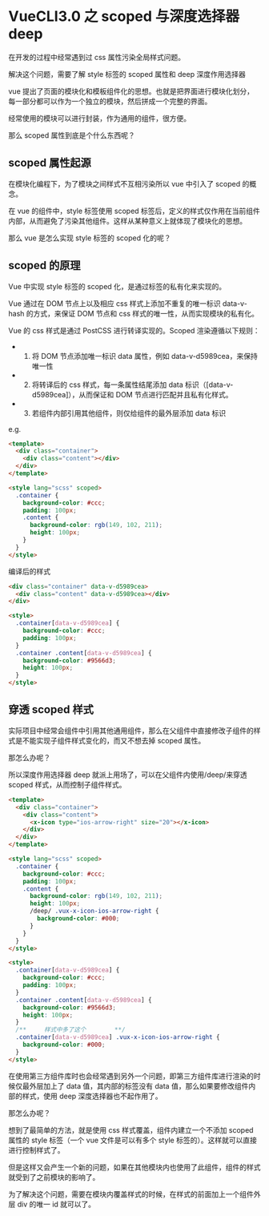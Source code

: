 # VueCLI3.0 之 scoped 与深度选择器 deep

在开发的过程中经常遇到过 css 属性污染全局样式问题。

解决这个问题，需要了解 style 标签的 scoped 属性和 deep 深度作用选择器

vue 提出了页面的模块化和模板组件化的思想。也就是把界面进行模块化划分，每一部分都可以作为一个独立的模块，然后拼成一个完整的界面。

经常使用的模块可以进行封装，作为通用的组件，很方便。

那么 scoped 属性到底是个什么东西呢？

## scoped 属性起源

在模块化编程下，为了模块之间样式不互相污染所以 vue 中引入了 scoped 的概念。

在 vue 的组件中，style 标签使用 scoped 标签后，定义的样式仅作用在当前组件内部，从而避免了污染其他组件。这样从某种意义上就体现了模块化的思想。

那么 vue 是怎么实现 style 标签的 scoped 化的呢？

## scoped 的原理

Vue 中实现 style 标签的 scoped 化，是通过标签的私有化来实现的。

Vue 通过在 DOM 节点上以及相应 css 样式上添加不重复的唯一标识 data-v-hash 的方式，来保证 DOM 节点和 css 样式的唯一性，从而实现模块的私有化。

Vue 的 css 样式是通过 PostCSS 进行转译实现的。Scoped 渲染遵循以下规则：

- 1. 将 DOM 节点添加唯一标识 data 属性，例如 data-v-d5989cea，来保持唯一性
- 2. 将转译后的 css 样式，每一条属性结尾添加 data 标识（[data-v-d5989cea]），从而保证和 DOM 节点进行匹配并且私有化样式。
- 3. 若组件内部引用其他组件，则仅给组件的最外层添加 data 标识

e.g.

```html
<template>
  <div class="container">
    <div class="content"></div>
  </div>
</template>

<style lang="scss" scoped>
  .container {
    background-color: #ccc;
    padding: 100px;
    .content {
      background-color: rgb(149, 102, 211);
      height: 100px;
    }
  }
</style>
```

编译后的样式

```html
<div class="container" data-v-d5989cea>
  <div class="content" data-v-d5989cea></div>
</div>

<style>
  .container[data-v-d5989cea] {
    background-color: #ccc;
    padding: 100px;
  }
  .container .content[data-v-d5989cea] {
    background-color: #9566d3;
    height: 100px;
  }
</style>
```

## 穿透 scoped 样式

实际项目中经常会组件中引用其他通用组件，那么在父组件中直接修改子组件的样式是不能实现子组件样式变化的，而又不想去掉 scoped 属性。

那怎么办呢？

所以深度作用选择器 deep 就派上用场了，可以在父组件内使用/deep/来穿透 scoped 样式，从而控制子组件样式。

```html
<template>
  <div class="container">
    <div class="content">
      <x-icon type="ios-arrow-right" size="20"></x-icon>
    </div>
  </div>
</template>

<style lang="scss" scoped>
  .container {
    background-color: #ccc;
    padding: 100px;
    .content {
      background-color: rgb(149, 102, 211);
      height: 100px;
      /deep/ .vux-x-icon-ios-arrow-right {
        background-color: #000;
      }
    }
  }
</style>
```

```html
<style>
  .container[data-v-d5989cea] {
    background-color: #ccc;
    padding: 100px;
  }
  .container .content[data-v-d5989cea] {
    background-color: #9566d3;
    height: 100px;
  }
  /**     样式中多了这个        **/
  .container[data-v-d5989cea] .vux-x-icon-ios-arrow-right {
    background-color: #000;
  }
</style>
```

在使用第三方组件库时也会经常遇到另外一个问题，即第三方组件库进行渲染的时候仅最外层加上了 data 值，其内部的标签没有 data 值，那么如果要修改组件内部的样式，使用 deep 深度选择器也不起作用了。

那怎么办呢？

想到了最简单的方法，就是使用 css 样式覆盖，组件内建立一个不添加 scoped 属性的 style 标签（一个 vue 文件是可以有多个 style 标签的）。这样就可以直接进行控制样式了。

但是这样又会产生一个新的问题，如果在其他模块内也使用了此组件，组件的样式就受到了之前模块的影响了。

为了解决这个问题，需要在模块内覆盖样式的时候，在样式的前面加上一个组件外层 div 的唯一 id 就可以了。
